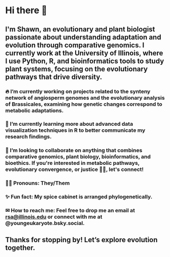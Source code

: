 
# Hi there 👋

## I'm Shawn, an evolutionary and plant biologist passionate about understanding adaptation and evolution through comparative genomics. I currently work at the University of Illinois, where I use Python, R, and bioinformatics tools to study plant systems, focusing on the evolutionary pathways that drive diversity.

### 🔥 I’m currently working on projects related to the synteny network of angiosperm genomes and the evolutionary analysis of Brassicales, examining how genetic changes correspond to metabolic adaptations.

### 🌱 I’m currently learning more about advanced data visualization techniques in R to better communicate my research findings.

### 💪 I’m looking to collaborate on anything that combines comparative genomics, plant biology, bioinformatics, and bioethics. If you're interested in metabolic pathways, evolutionary convergence, or justice ✊🏾, let's connect!

### 🥷🏾 Pronouns: They/Them

### ✨ Fun fact: My spice cabinet is arranged phylogenetically.

### ✉ How to reach me: Feel free to drop me an email at rsa@illinois.edu or connect with me at @youngeukaryote.bsky.social.

## Thanks for stopping by! Let’s explore evolution together.

